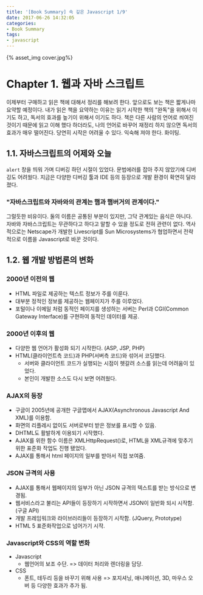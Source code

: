 ```yaml
---
title: '[Book Summary] 속 깊은 Javascript 1/9'
date: 2017-06-26 14:32:05
categories:
- Book Summary
tags:
- javascript
---
```


{% asset_img cover.jpg%} 


# Chapter 1. 웹과 자바 스크립트
이제부터 구매하고 읽은 책에 대해서 정리를 해보려 한다. 앞으로도 보는 책은 짧게나마 요약할 예정이다. 내가 읽은 책을 요약하는 이유는 읽기 시작한 책의 "완독"을 위해서 이기도 하고, 독서의 효과를 높기이 위해서 이기도 하다. 책은 다른 사람의 언어로 씌여진 것이기 때문에 읽고 이해 했다 하더라도, 나의 언어로 바꾸어 재정리 하지 않으면 독서의 효과가 매우 떨어진다. 당연히 시작은 어려울 수 있다. 익숙해 져야 한다. 화이팅. 

## 1.1. 자바스크립트의 어제와 오늘
```alert``` 창을 띄워 가며 디버깅 하던 시절이 있었다. 문법에러를 잡아 주지 않았기에 디버깅도 어려웠다. 지금은 다양한 디버깅 툴과 IDE 등의 등장으로 개발 환경이 확연히 달라졌다.

### "자바스크립트와 자바와의 관계는 햄과 햄버거의 관계이다."
그럴듯한 비유이다. 둘의 이름은 공통된 부분이 있지만, 그닥 관계있는 음식은 아니다. 자바와 자바스크립트는 무관하다고 하다고 말할 수 있을 정도로 전혀 관련이 없다. 역사적으로는 Netscape가 개발한 Livescript를 Sun Microsystems가 협업하면서 전략적으로 이름을 Javascript로 바꾼 것이다. 

## 1.2. 웹 개발 방법론의 변화

### 2000년 이전의 웹
- HTML 파일로 제공하는 텍스트 정보가 주를 이룬다.
- 대부분 정적인 정보를 제공하는 웹페이지가 주를 이루었다.
- 포털이나 이메일 처럼 동적인 페이지를 생성하는 서버는 Perl과 CGI(Common Gateway Interface)를 구현하여 동적인 데이터를 제공.

### 2000년 이후의 웹
- 다양한 웹 언어가 활성화 되기 시작한다. (ASP, JSP, PHP)
- HTML(클라이언트측 코드)과 PHP(서버측 코드)와 섞어서 코딩했다.
    - 서버와 클라이언트 코드가 실행되는 시점이 헷갈려 소스를 읽는데 어려움이 있었다.
    - 본인이 개발한 소스도 다시 보면 어려웠다.

### AJAX의 등장
- 구글이 2005년에 공개한 구글맵에서 AJAX(Asynchronous Javascript And XML)를 이용함.
- 화면의 리플레시 없이도 서버로부터 받은 정보를 표시할 수 있음.
- DHTML도 활발하게 이용되기 시작했다.
- AJAX를 위한 함수 이름은 XMLHttpRequest()로, HTML을 XML규격에 맞추기 위한 표준화 작업도 진행 됐었다.
- AJAX를 통해서 html 페이지의 일부를 받아서 직접 보여줌.

### JSON 규격의 사용
- AJAX를 통해서 웹페이지의 일부가 아닌 JSON 규격의 텍스트를 받는 방식으로 변경됨. 
- 웹서비스라고 불리는 API들이 등장하기 시작하면서 JSON이 일반화 되시 시작함. (구글 API)
- 개발 프레임워크와 라이브러리들이 등장하기 시작함. (JQuery, Prototype)
- HTML 5 표준화작업으로 넘어가기 시작.

### Javascript와 CSS의 역할 변화
- Javascript
    - 웹언어의 보조 수단. => 데이터 처리와 렌더링을 담당.
- CSS
    - 폰트, 테두리 등을 바꾸기 위해 사용 => 포지셔닝, 애니메이션, 3D, 마우스 오버 등 다양한 효과가 추가 됨.
